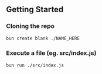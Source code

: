 ## Getting Started

### Cloning the repo

```sh
bun create blank ./NAME_HERE
```

### Execute a file (eg. src/index.js)

```sh
bun run ./src/index.js
```
